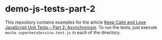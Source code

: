 # demo-js-tests-part-2

This repository contains examples for the article [Keep Calm and Love JavaScript Unit Tests – Part 2: Asynchronism](https://www.theodo.fr/blog/2016/06/keep-calm-and-love-javascript-unit-tests-part-2-asynchronism/).
To run the tests, just execute `mocha superheroService.test.js` in each of the directory.
